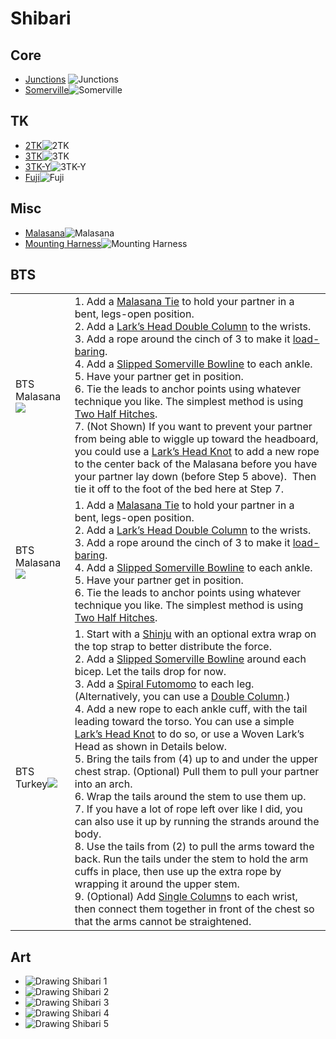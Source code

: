 # Shibari

## Core

- [Junctions](/shibari.junctions) ![Junctions](/shibari.junctions/assets/junctions.jpg)
- [Somerville](/shibari.somerville.bowline)![Somerville](/shibari.somerville.bowline/assets/Sommerville-Bowline-12.jpg)

## TK

- [2TK](/shibari.tk.2/)![2TK](/shibari.tk.2/assets/2TK-500x500.jpg)
- [3TK](/shibari.tk.3.x/)![3TK](/shibari.tk.3.x/assets/3TK-500x500.jpg)
- [3TK-Y](/shibari.tk.3.y/)![3TK-Y](/shibari.tk.3.y/assets/3TK-Y-Harness-500x500.jpg)
- [Fuji](/shibari.tk.3.fuji/)![Fuji](/shibari.tk.3.fuji/assets/3TK-Mount-Fuji-500x500.jpg)

## Misc

- [Malasana](/shibari.malasana.tie/)![Malasana](/shibari.malasana.tie/assets/Malasana-28.jpg)
- [Mounting Harness](/shibari.mounting.harness)![Mounting Harness](/shibari.mounting.harness/img/Mounting-Harness-2-16.jpg)


## BTS

|                                                        |    |
| --                                                     | -- |
| BTS Malasana![](img/bts/2023.10.14.BTS.Malasana.2.jpg) | 1. Add a [Malasana Tie](https://www.theduchy.com/malasana/) to hold your partner in a bent, legs-open position.<br/>2. Add a [Lark’s Head Double Column](https://www.theduchy.com/larks-head-double-column/) to the wrists.<br/>3. Add a rope around the cinch of 3 to make it [load-baring](https://www.theduchy.com/load-bearing-double-column/).<br/>4. Add a [Slipped Somerville Bowline](https://www.theduchy.com/somerville-bowline/#slipped-somerville-bowline) to each ankle.<br/>5. Have your partner get in position.<br/>6. Tie the leads to anchor points using whatever technique you like.  The simplest method is using [Two Half Hitches](https://www.theduchy.com/half-hitches/).<br/>7. (Not Shown) If you want to prevent your partner from being able to wiggle up toward the headboard, you could use a [Lark’s Head Knot](https://www.theduchy.com/larks-head-knot/) to add a new rope to the center back of the Malasana before you have your partner lay down (before Step 5 above).  Then tie it off to the foot of the bed here at Step 7. |
| BTS Malasana![](img/bts/23.11.12.bts.malasana.jpg)     | 1. Add a [Malasana Tie](https://www.theduchy.com/malasana/) to hold your partner in a bent, legs-open position.<br/>2. Add a [Lark’s Head Double Column](https://www.theduchy.com/larks-head-double-column/) to the wrists.<br/>3. Add a rope around the cinch of 3 to make it [load-baring](https://www.theduchy.com/load-bearing-double-column/).<br/>4. Add a [Slipped Somerville Bowline](https://www.theduchy.com/somerville-bowline/#slipped-somerville-bowline) to each ankle.<br/>5. Have your partner get in position.<br/>6. Tie the leads to anchor points using whatever technique you like. The simplest method is using [Two Half Hitches](https://www.theduchy.com/half-hitches/).<br/> |
| BTS Turkey![](img/bts/trussed.like.turkey.jpg)     | 1. Start with a [Shinju](https://www.theduchy.com/shinju/) with an optional extra wrap on the top strap to better distribute the force.<br/> 2. Add a [Slipped Somerville Bowline](https://www.theduchy.com/somerville-bowline/#slipped-somerville-bowline) around each bicep. Let the tails drop for now.<br/> 3. Add a [Spiral Futomomo](https://www.theduchy.com/spiral-futomomo/) to each leg. (Alternatively, you can use a [Double Column](https://www.theduchy.com/larks-head-double-column/).)<br/> 4. Add a new rope to each ankle cuff, with the tail leading toward the torso. You can use a simple [Lark’s Head Knot](https://www.theduchy.com/larks-head-knot/) to do so, or use a Woven Lark’s Head as shown in Details below.<br/> 5. Bring the tails from (4) up to and under the upper chest strap. (Optional) Pull them to pull your partner into an arch.<br/> 6. Wrap the tails around the stem to use them up.<br/> 7. If you have a lot of rope left over like I did, you can also use it up by running the strands around the body.<br/> 8. Use the tails from (2) to pull the arms toward the back. Run the tails under the stem to hold the arm cuffs in place, then use up the extra rope by wrapping it around the upper stem.<br/> 9. (Optional) Add [Single Column](https://www.theduchy.com/larks-head-single-column/)s to each wrist, then connect them together in front of the chest so that the arms cannot be straightened.<br/> |

## Art

- ![Drawing Shibari 1](img/art/4.advices.for.drawing.shibari.1.jpg)
- ![Drawing Shibari 2](img/art/4.advices.for.drawing.shibari.2.jpg)
- ![Drawing Shibari 3](img/art/4.advices.for.drawing.shibari.3.jpg)
- ![Drawing Shibari 4](img/art/4.advices.for.drawing.shibari.4.jpg)
- ![Drawing Shibari 5](img/art/4.advices.for.drawing.shibari.5.jpg)

<!--
<table>
<tr><th>Art</th></tr>
<tr>
 <td>4 Advices for Drawing<br><a href="./assets/misc/4.advices.for.drawing.shibari.jpg"><img src="./assets/misc/4.advices.for.drawing.shibari.jpg" /></td>
 <td></td>
 <td></td>
</tr>
<tr><th>Portland Shibari</th></tr>
<tr>
 <td>Kinoko TK<br><a href="./portland.shibari.md#20230719-kinoko-style-tk"><img src="./assets/portland.shibari/IMG_6140.HEIC" /></td>
 <td></td>
 <td></td>
</tr>
<tr><th>Core</th></tr><tr>
  <td>Square Knot<br><a href="square.knot.md"><img src="./assets/square.knot/Square-Knot-Single-Column.jpg" /></a></td>
  <td>Lark's Head<br><a href="./larks.head.md"><img src="/assets/larks.head/Larks-Head-SC-500x500.jpg" /></a></td>
</tr><tr>
  <td>Hojo Cuff<br><a href="hojo.cuff.md"><img src="./assets/hojo.cuff/Hojo-Cuff-Cover.jpg" /></a></td>
  <td>Leash<br><a href="leash.md"><img src="/assets/leash/Neck-Lead-500x500.jpg" /></a></td>
  <td>Cored Square Knot<br><a href="cored.square.knot.md"><img src="./assets/cored.square.knot/FF-Cored-Square-Knot-on-an-End.jpg" /></a></td>
</tr><tr><th>Chest Harness</th></tr><tr>
  <td>Hobble Elbow Tie<br><a href="extended.double.column.md"><img src="./assets/extended.double.column/Extended-Double-Column-500x500.jpg" /></a></td>
  <td>Bikini Harness<br><a href="bikini.harness.md"><img src="./assets/bikini.harness/bikini-harness.jpg" /></a></td>
  <td>Barre Harness<br><a href="barre.harness.md"><img src="./assets/barre.harness/Barre-Harness-500x500.jpg" /></a></td>
</tr><tr>
  <td>Munenawa Harness<br><a href="munenawa.md"><img src="./assets/munenawa/Munenawa-500x500.jpg" /></a></td>
  <td>RWR Breast Cage<br><a href="rwr.breast.cage.md"><img src="./assets/rwr.breast.cage/rwr-breast-cage.jpg" /></a></td>
</tr><tr><th>Hip Harness</th></tr><tr>
  <td>Doggy Style<br><a href="doggy.style.harness.md"><img src="./assets/doggy.style.harness/doggy-style-harness-500x500.jpg" /></a></td>
  <td>Malasana<br><a href="malasana.md"><img src="./assets/malasana/Malasana-Pose-2.jpg" /></a></td>
</tr><tr><th>Suspension</th></tr><tr>
  <td>Suspension Shinju<br><a href="suspension.shinju.md"><img src="./assets/suspension.shinju/Suspension-Shinju-500x500-1687560304865-4.jpg" /></a></td>
  <td>Swiss Seat<br><a href="swiss.seat.md"><img src="./assets/swiss.seat/Swiss-Seat-500x500.jpg" /></a></td>
  <td>Suspension Futomomo<br><a href="futomomo.for.suspension.md"><img src="/assets/futomomo.suspension/futomomo-suspension-500x500.jpg" /></a></td>
</tr><tr>
  <td>Gravity Boot<br><a href="gravity.boot.md"><img src="./assets/gravity.boot/Gravity-Boot-500x500.jpg" /></a></td>
</tr><tr>
  <td>Building Blocks: Junctions<br><a href="junctions.md"><img src="./assets/junctions/junctions.jpg" /></a></td>
  <td>Suspension Hangers<br><a href="suspension.hangers.md"><img src="./assets/suspension.hangers/Hangers-2pt-500x500.jpg" /></a></td>
  <td>Friction for Hard Points<br><a href="friction.for.hard.points.md"><img src="./assets/friction.for.hard.points/Frictions-Vine-500x500.jpg" /></a></td>
</tr><tr><th>Pretty</th></tr><tr>
  <td>Tengu<br><a href="tengu.md"><img src="./assets/tengu/Tengu.jpg" /></a></td>
  <td>Vine Futomomo<br><a href="vine.futomomo.md"><img src="./assets/vine.futomomo/Vine-Futomomo.jpg" /></a></td>
  <td>Solomon G-String<br><a href="solomon.g.string.md"><img src="./assets/solomon.g.string/Solomons-G-String.jpg" /></a></td>
</tr><tr>
  <td>Chain Stitch Corset<br><a href="chain.stitch.corset.md"><img src="/assets/chain.stitch.corset/Chain-Stitch-Corset-1-500x500.jpg" /></a></td>
  <td>Suspenders<br><a href="suspenders.garters.md"><img src="./assets/suspenders.garters/SKCrst-Garters-500x500.jpg" /></a></td>
  <td>Harley Quinn<br><a href="harley.quinn.md"><img src="./assets/square.knot.corset/Square-Knot-Corset-500x500.jpg" /></a></td>
</tr><tr>
  <td>Loop Chain Harness<br><a href="loop.chain.harness.md"><img src="./assets/loop.chain.harness/loop-chain-top.jpg" /></a></td>
  <td>Fisherman's Hobbleskirt<br><a href="fisherman.hobbleskirt.md"><img src="/assets/fisherman.hobbleskirt/Fishermans-Hobbleskirt-500x500.jpg" /></a></td>
</tr><tr><th><a href="https://www.theduchy.com/bts/#bts-tutorials" >Behind the Scene - TheDuchy</a></th></tr><tr>
  <td>Bed Bondage<br><a href="bed.bondage.md"><img src="./assets/bed.bondage/Bed-Bondage-500x500.jpg" /></a></td>
  <td><a href="/bts.return.of.kaos.md"><img src="./assets/bts/return.of.kaos.png" /></a></td>
</tr><tr>
  <td><img src="/assets//bts/bts-living-sculpture.jpg" /></td>
  <td><img src="/assets/bts/BTS.folded.into.chair.jpg" /></td>
  <td><img src="/assets/bts/bts.doggy.jpg" /></td>
</tr>
</table>
-->

